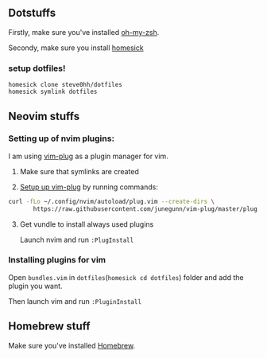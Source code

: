 ## Dotstuffs

Firstly, make sure you've installed [oh-my-zsh](https://github.com/robbyrussell/oh-my-zsh#via-curl).

Secondy, make sure you install [homesick](https://github.com/technicalpickles/homesick)

### setup dotfiles!

```
homesick clone steve0hh/dotfiles
homesick symlink dotfiles
```



## Neovim stuffs
### Setting up of nvim plugins:

I am using [vim-plug](https://github.com/junegunn/vim-plug) as a plugin manager for vim.

1. Make sure that symlinks are created

2. [Setup up vim-plug](https://github.com/junegunn/vim-plug#installation) by running commands:

  ```bash
  curl -fLo ~/.config/nvim/autoload/plug.vim --create-dirs \
         https://raw.githubusercontent.com/junegunn/vim-plug/master/plug.vim
  ```

3. Get vundle to install always used plugins

    Launch nvim and run `:PlugInstall`

### Installing plugins for vim

Open `bundles.vim` in `dotfiles`(`homesick cd dotfiles`) folder and add the plugin you want.

Then launch vim and run `:PluginInstall`

## Homebrew stuff

Make sure you've installed [Homebrew](http://brew.sh/#install).

